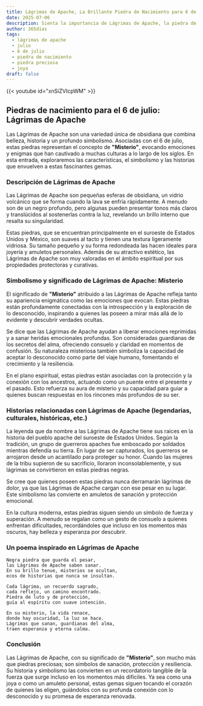 ```yaml
---
title: Lágrimas de Apache, La Brillante Piedra de Nacimiento para 6 de julio
date: 2025-07-06
description: Sienta la importancia de Lágrimas de Apache, la piedra de nacimiento de 6 de julio que simboliza Misterio. Deje que su belleza y significado iluminen su día.
author: 365días
tags:
  - lágrimas de apache
  - julio
  - 6 de julio
  - piedra de nacimiento
  - piedra preciosa
  - joya
draft: false
---
```


{{< youtube id="xnSiZVIcpWM" >}}

## Piedras de nacimiento para el 6 de julio: Lágrimas de Apache

Las Lágrimas de Apache son una variedad única de obsidiana que combina belleza, historia y un profundo simbolismo. Asociadas con el 6 de julio, estas piedras representan el concepto de **"Misterio"**, evocando emociones y enigmas que han cautivado a muchas culturas a lo largo de los siglos. En esta entrada, exploraremos las características, el simbolismo y las historias que envuelven a estas fascinantes gemas.

### Descripción de Lágrimas de Apache

Las Lágrimas de Apache son pequeñas esferas de obsidiana, un vidrio volcánico que se forma cuando la lava se enfría rápidamente. A menudo son de un negro profundo, pero algunas pueden presentar tonos más claros y translúcidos al sostenerlas contra la luz, revelando un brillo interno que resalta su singularidad.

Estas piedras, que se encuentran principalmente en el suroeste de Estados Unidos y México, son suaves al tacto y tienen una textura ligeramente vidriosa. Su tamaño pequeño y su forma redondeada las hacen ideales para joyería y amuletos personales. Además de su atractivo estético, las Lágrimas de Apache son muy valoradas en el ámbito espiritual por sus propiedades protectoras y curativas.

### Simbolismo y significado de Lágrimas de Apache: Misterio

El significado de **"Misterio"** atribuido a las Lágrimas de Apache refleja tanto su apariencia enigmática como las emociones que evocan. Estas piedras están profundamente conectadas con la introspección y la exploración de lo desconocido, inspirando a quienes las poseen a mirar más allá de lo evidente y descubrir verdades ocultas.

Se dice que las Lágrimas de Apache ayudan a liberar emociones reprimidas y a sanar heridas emocionales profundas. Son consideradas guardianas de los secretos del alma, ofreciendo consuelo y claridad en momentos de confusión. Su naturaleza misteriosa también simboliza la capacidad de aceptar lo desconocido como parte del viaje humano, fomentando el crecimiento y la resiliencia.

En el plano espiritual, estas piedras están asociadas con la protección y la conexión con los ancestros, actuando como un puente entre el presente y el pasado. Esto refuerza su aura de misterio y su capacidad para guiar a quienes buscan respuestas en los rincones más profundos de su ser.

### Historias relacionadas con Lágrimas de Apache (legendarias, culturales, históricas, etc.)

La leyenda que da nombre a las Lágrimas de Apache tiene sus raíces en la historia del pueblo apache del suroeste de Estados Unidos. Según la tradición, un grupo de guerreros apaches fue emboscado por soldados mientras defendía su tierra. En lugar de ser capturados, los guerreros se arrojaron desde un acantilado para proteger su honor. Cuando las mujeres de la tribu supieron de su sacrificio, lloraron inconsolablemente, y sus lágrimas se convirtieron en estas piedras negras.

Se cree que quienes poseen estas piedras nunca derramarán lágrimas de dolor, ya que las Lágrimas de Apache cargan con ese pesar en su lugar. Este simbolismo las convierte en amuletos de sanación y protección emocional.

En la cultura moderna, estas piedras siguen siendo un símbolo de fuerza y superación. A menudo se regalan como un gesto de consuelo a quienes enfrentan dificultades, recordándoles que incluso en los momentos más oscuros, hay belleza y esperanza por descubrir.

### Un poema inspirado en Lágrimas de Apache

```
Negra piedra que guarda el pesar,  
las Lágrimas de Apache saben sanar.  
En su brillo tenue, misterios se ocultan,  
ecos de historias que nunca se insultan.  

Cada lágrima, un recuerdo sagrado,  
cada reflejo, un camino encontrado.  
Piedra de luto y de protección,  
guía al espíritu con suave intención.  

En su misterio, la vida renace,  
donde hay oscuridad, la luz se hace.  
Lágrimas que sanan, guardianas del alma,  
traen esperanza y eterna calma.  
```

### Conclusión

Las Lágrimas de Apache, con su significado de **"Misterio"**, son mucho más que piedras preciosas; son símbolos de sanación, protección y resiliencia. Su historia y simbolismo las convierten en un recordatorio tangible de la fuerza que surge incluso en los momentos más difíciles. Ya sea como una joya o como un amuleto personal, estas gemas siguen tocando el corazón de quienes las eligen, guiándolos con su profunda conexión con lo desconocido y su promesa de esperanza renovada.